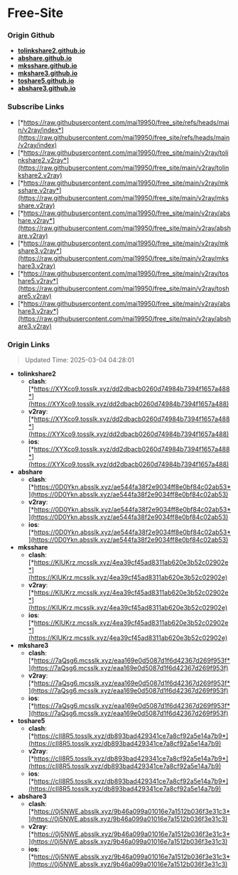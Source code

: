 # Free-Site

### Origin Github

- [**tolinkshare2.github.io**](https://github.com/tolinkshare2/tolinkshare2.github.io)
- [**abshare.github.io**](https://github.com/abshare/abshare.github.io)
- [**mksshare.github.io**](https://github.com/mksshare/mksshare.github.io)
- [**mkshare3.github.io**](https://github.com/mkshare3/mkshare3.github.io)
- [**toshare5.github.io**](https://github.com/toshare5/toshare5.github.io)
- [**abshare3.github.io**](https://github.com/abshare3/abshare3.github.io)

### Subscribe Links

- [*https://raw.githubusercontent.com/mai19950/free_site/refs/heads/main/v2ray/index*](https://raw.githubusercontent.com/mai19950/free_site/refs/heads/main/v2ray/index)
- [*https://raw.githubusercontent.com/mai19950/free_site/main/v2ray/tolinkshare2.v2ray*](https://raw.githubusercontent.com/mai19950/free_site/main/v2ray/tolinkshare2.v2ray)
- [*https://raw.githubusercontent.com/mai19950/free_site/main/v2ray/mksshare.v2ray*](https://raw.githubusercontent.com/mai19950/free_site/main/v2ray/mksshare.v2ray)
- [*https://raw.githubusercontent.com/mai19950/free_site/main/v2ray/abshare.v2ray*](https://raw.githubusercontent.com/mai19950/free_site/main/v2ray/abshare.v2ray)
- [*https://raw.githubusercontent.com/mai19950/free_site/main/v2ray/mkshare3.v2ray*](https://raw.githubusercontent.com/mai19950/free_site/main/v2ray/mkshare3.v2ray)
- [*https://raw.githubusercontent.com/mai19950/free_site/main/v2ray/toshare5.v2ray*](https://raw.githubusercontent.com/mai19950/free_site/main/v2ray/toshare5.v2ray)
- [*https://raw.githubusercontent.com/mai19950/free_site/main/v2ray/abshare3.v2ray*](https://raw.githubusercontent.com/mai19950/free_site/main/v2ray/abshare3.v2ray)

### Origin Links

> Updated Time: 2025-03-04 04:28:01

- **tolinkshare2**
  - **clash**: [*https://XYXco9.tosslk.xyz/dd2dbacb0260d74984b7394f1657a488*](https://XYXco9.tosslk.xyz/dd2dbacb0260d74984b7394f1657a488)
  - **v2ray**: [*https://XYXco9.tosslk.xyz/dd2dbacb0260d74984b7394f1657a488*](https://XYXco9.tosslk.xyz/dd2dbacb0260d74984b7394f1657a488)
  - **ios**: [*https://XYXco9.tosslk.xyz/dd2dbacb0260d74984b7394f1657a488*](https://XYXco9.tosslk.xyz/dd2dbacb0260d74984b7394f1657a488)
- **abshare**
  - **clash**: [*https://0D0Ykn.absslk.xyz/ae544fa38f2e9034ff8e0bf84c02ab53*](https://0D0Ykn.absslk.xyz/ae544fa38f2e9034ff8e0bf84c02ab53)
  - **v2ray**: [*https://0D0Ykn.absslk.xyz/ae544fa38f2e9034ff8e0bf84c02ab53*](https://0D0Ykn.absslk.xyz/ae544fa38f2e9034ff8e0bf84c02ab53)
  - **ios**: [*https://0D0Ykn.absslk.xyz/ae544fa38f2e9034ff8e0bf84c02ab53*](https://0D0Ykn.absslk.xyz/ae544fa38f2e9034ff8e0bf84c02ab53)
- **mksshare**
  - **clash**: [*https://KIUKrz.mcsslk.xyz/4ea39cf45ad8311ab620e3b52c02902e*](https://KIUKrz.mcsslk.xyz/4ea39cf45ad8311ab620e3b52c02902e)
  - **v2ray**: [*https://KIUKrz.mcsslk.xyz/4ea39cf45ad8311ab620e3b52c02902e*](https://KIUKrz.mcsslk.xyz/4ea39cf45ad8311ab620e3b52c02902e)
  - **ios**: [*https://KIUKrz.mcsslk.xyz/4ea39cf45ad8311ab620e3b52c02902e*](https://KIUKrz.mcsslk.xyz/4ea39cf45ad8311ab620e3b52c02902e)
- **mkshare3**
  - **clash**: [*https://7aQsg6.mcsslk.xyz/eaa169e0d5087d1f6d42367d269f953f*](https://7aQsg6.mcsslk.xyz/eaa169e0d5087d1f6d42367d269f953f)
  - **v2ray**: [*https://7aQsg6.mcsslk.xyz/eaa169e0d5087d1f6d42367d269f953f*](https://7aQsg6.mcsslk.xyz/eaa169e0d5087d1f6d42367d269f953f)
  - **ios**: [*https://7aQsg6.mcsslk.xyz/eaa169e0d5087d1f6d42367d269f953f*](https://7aQsg6.mcsslk.xyz/eaa169e0d5087d1f6d42367d269f953f)
- **toshare5**
  - **clash**: [*https://cII8R5.tosslk.xyz/db893bad429341ce7a8cf92a5e14a7b9*](https://cII8R5.tosslk.xyz/db893bad429341ce7a8cf92a5e14a7b9)
  - **v2ray**: [*https://cII8R5.tosslk.xyz/db893bad429341ce7a8cf92a5e14a7b9*](https://cII8R5.tosslk.xyz/db893bad429341ce7a8cf92a5e14a7b9)
  - **ios**: [*https://cII8R5.tosslk.xyz/db893bad429341ce7a8cf92a5e14a7b9*](https://cII8R5.tosslk.xyz/db893bad429341ce7a8cf92a5e14a7b9)
- **abshare3**
  - **clash**: [*https://0j5NWE.absslk.xyz/9b46a099a01016e7a1512b036f3e31c3*](https://0j5NWE.absslk.xyz/9b46a099a01016e7a1512b036f3e31c3)
  - **v2ray**: [*https://0j5NWE.absslk.xyz/9b46a099a01016e7a1512b036f3e31c3*](https://0j5NWE.absslk.xyz/9b46a099a01016e7a1512b036f3e31c3)
  - **ios**: [*https://0j5NWE.absslk.xyz/9b46a099a01016e7a1512b036f3e31c3*](https://0j5NWE.absslk.xyz/9b46a099a01016e7a1512b036f3e31c3)
